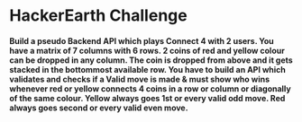 # HackerEarth Challenge
#### Build a pseudo Backend API which plays Connect 4 with 2 users. You have a matrix of  7 columns with 6 rows. 2 coins of red and yellow colour can be dropped in any column. The coin is dropped from above and it gets stacked in the bottommost available row. You have to build an API which validates and checks if a Valid move is made & must show who wins whenever red or yellow connects 4 coins in a row or column or diagonally of the same colour. Yellow always goes 1st or every valid odd move. Red always goes second or every valid even move.
